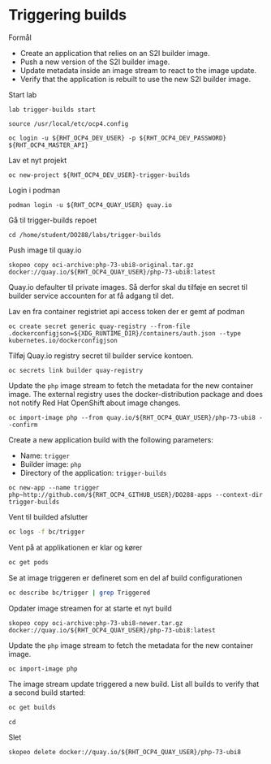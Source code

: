 # Triggering builds

Formål

- Create an application that relies on an S2I builder image.
- Push a new version of the S2I builder image.
- Update metadata inside an image stream to react to the image update.
- Verify that the application is rebuilt to use the new S2I builder image.

Start lab

```
lab trigger-builds start
```

```
source /usr/local/etc/ocp4.config
```

```
oc login -u ${RHT_OCP4_DEV_USER} -p ${RHT_OCP4_DEV_PASSWORD} ${RHT_OCP4_MASTER_API}
```

Lav et nyt projekt

```
oc new-project ${RHT_OCP4_DEV_USER}-trigger-builds
```

Login i podman

```
podman login -u ${RHT_OCP4_QUAY_USER} quay.io
```

Gå til trigger-builds repoet

```
cd /home/student/DO288/labs/trigger-builds
```

Push image til quay.io

```
skopeo copy oci-archive:php-73-ubi8-original.tar.gz docker://quay.io/${RHT_OCP4_QUAY_USER}/php-73-ubi8:latest
```

Quay.io defaulter til private images. Så derfor skal du tilføje en secret til builder service accounten for at få adgang til det.

Lav en fra container registriet api access token der er gemt af podman

```
oc create secret generic quay-registry --from-file .dockerconfigjson=${XDG_RUNTIME_DIR}/containers/auth.json --type kubernetes.io/dockerconfigjson
```

Tilføj Quay.io registry secret til builder service kontoen.

```
oc secrets link builder quay-registry
```

Update the `php` image stream to fetch the metadata for the new container image. The external registry uses the docker-distribution package and does not notify Red Hat OpenShift about image changes.

```
oc import-image php --from quay.io/${RHT_OCP4_QUAY_USER}/php-73-ubi8 --confirm
```

Create a new application build with the following parameters:

- Name: `trigger`
- Builder image: `php`
- Directory of the application: `trigger-builds`

```
oc new-app --name trigger php~http://github.com/${RHT_OCP4_GITHUB_USER}/DO288-apps --context-dir trigger-builds
```

Vent til builded afslutter

```bash
oc logs -f bc/trigger
```

Vent på at applikationen er klar og kører 

```bash
oc get pods
```

Se at image triggeren er defineret som en del af build configurationen

```bash
oc describe bc/trigger | grep Triggered
```

Opdater image streamen for at starte et nyt build

```
skopeo copy oci-archive:php-73-ubi8-newer.tar.gz docker://quay.io/${RHT_OCP4_QUAY_USER}/php-73-ubi8:latest
```

Update the `php` image stream to fetch the metadata for the new container image.

```bash
oc import-image php
```

The image stream update triggered a new build. List all builds to verify that a second build started:

```bash
oc get builds
```

```
cd
```

Slet

```
skopeo delete docker://quay.io/${RHT_OCP4_QUAY_USER}/php-73-ubi8
```

